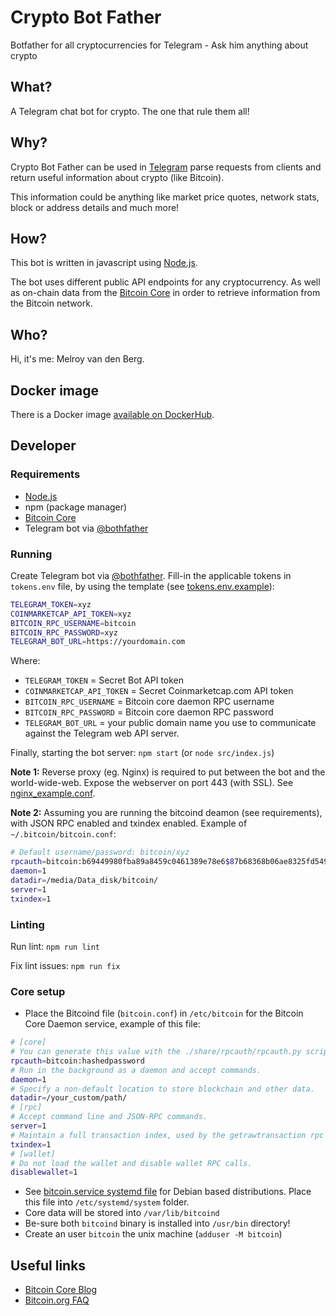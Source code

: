 # Crypto Bot Father

Botfather for all cryptocurrencies for Telegram - Ask him anything about crypto

## What?

A Telegram chat bot for crypto. The one that rule them all!

## Why?

Crypto Bot Father can be used in [Telegram](https://telegram.org/apps) parse requests from clients and return useful information about crypto (like Bitcoin).

This information could be anything like market price quotes, network stats, block or address details and much more!

## How?

This bot is written in javascript using [Node.js](https://nodejs.org/en/download/).

The bot uses different public API endpoints for any cryptocurrency. As well as on-chain data from the [Bitcoin Core](https://github.com/bitcoin/bitcoin) in order to retrieve information from the Bitcoin network.

## Who?

Hi, it's me: Melroy van den Berg.


## Docker image

There is a Docker image [available on DockerHub](https://hub.docker.com/repository/docker/danger89/crypto-bot-father).

## Developer

### Requirements

* [Node.js](https://nodejs.org/en/download/)
* npm (package manager)
* [Bitcoin Core](https://github.com/bitcoin/bitcoin)
* Telegram bot via [@bothfather](https://telegram.me/BotFather)

### Running

Create Telegram bot via [@bothfather](https://telegram.me/BotFather). Fill-in the applicable tokens in `tokens.env` file, by using the template (see [tokens.env.example](tokens.env.example)):

```sh
TELEGRAM_TOKEN=xyz
COINMARKETCAP_API_TOKEN=xyz
BITCOIN_RPC_USERNAME=bitcoin
BITCOIN_RPC_PASSWORD=xyz
TELEGRAM_BOT_URL=https://yourdomain.com
```

Where:

* `TELEGRAM_TOKEN` = Secret Bot API token
* `COINMARKETCAP_API_TOKEN` = Secret Coinmarketcap.com API token
* `BITCOIN_RPC_USERNAME` = Bitcoin core daemon RPC username
* `BITCOIN_RPC_PASSWORD` = Bitcoin core daemon RPC password
* `TELEGRAM_BOT_URL` = your public domain name you use to communicate against the Telegram web API server.

Finally, starting the bot server: `npm start` (or `node src/index.js`)

**Note 1:** Reverse proxy (eg. Nginx) is required to put between the bot and the world-wide-web. Expose the webserver on port 443 (with SSL). See [nginx_example.conf](nginx_example.conf).

**Note 2:** Assuming you are running the bitcoind deamon (see requirements), with JSON RPC enabled and txindex enabled. Example of `~/.bitcoin/bitcoin.conf`:

```sh
# Default username/password: bitcoin/xyz
rpcauth=bitcoin:b69449980fba89a8459c0461389e78e6$87b68368b06ae8325fd5499637a9511b16763db17c877f00c50e23294fc3652b
daemon=1
datadir=/media/Data_disk/bitcoin/
server=1
txindex=1
```

### Linting

Run lint: `npm run lint`

Fix lint issues: `npm run fix`

### Core setup

* Place the Bitcoind file (`bitcoin.conf`) in `/etc/bitcoin` for the Bitcoin Core Daemon service, example of this file:

```sh
# [core]
# You can generate this value with the ./share/rpcauth/rpcauth.py script in the Bitcoin Core repository.
rpcauth=bitcoin:hashedpassword
# Run in the background as a daemon and accept commands.
daemon=1
# Specify a non-default location to store blockchain and other data.
datadir=/your_custom/path/
# [rpc]
# Accept command line and JSON-RPC commands.
server=1
# Maintain a full transaction index, used by the getrawtransaction rpc call.
txindex=1
# [wallet]
# Do not load the wallet and disable wallet RPC calls.
disablewallet=1
```

* See [bitcoin.service systemd file](bitcoin.service) for Debian based distributions. Place this file into `/etc/systemd/system` folder.
* Core data will be stored into `/var/lib/bitcoind`
* Be-sure both `bitcoind` binary is installed into `/usr/bin` directory!
* Create an user `bitcoin` the unix machine (`adduser -M bitcoin`)

## Useful links

* [Bitcoin Core Blog](https://bitcoincore.org/en/blog/)
* [Bitcoin.org FAQ](https://bitcoin.org/en/faq)
